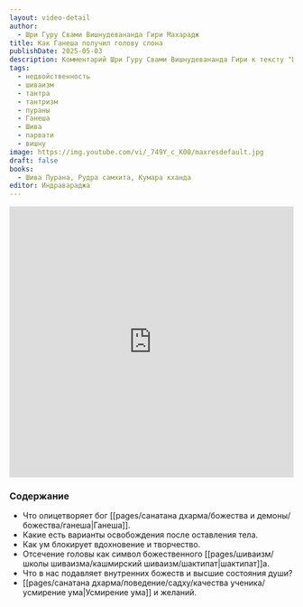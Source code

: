 ```yaml
---
layout: video-detail
author:
  - Шри Гуру Свами Вишнудевананда Гири Махарадж
title: Как Ганеша получил голову слона
publishDate: 2025-05-03
description: Комментарий Шри Гуру Свами Вишнудевананда Гири к тексту "Шива Пурана" (Рудра самхита, Кумара кханда, глава 16-17).
tags:
  - недвойственность
  - шиваизм
  - тантра
  - тантризм
  - пураны
  - Ганеша
  - Шива
  - парвати
  - вишну
image: https://img.youtube.com/vi/_749Y_c_K00/maxresdefault.jpg
draft: false
books:
  - Шива Пурана, Рудра самхита, Кумара кханда
editor: Индравараджа
---
```


<iframe width="100%" height="480px" src="https://www.youtube.com/embed/_749Y_c_K00" title="YouTube video player" frameborder="0" allow="accelerometer; autoplay; clipboard-write; encrypted-media; gyroscope; picture-in-picture; web-share" referrerpolicy="strict-origin-when-cross-origin" allowfullscreen></iframe>

### Содержание

- Что олицетворяет бог [[pages/санатана дхарма/божества и демоны/божества/ганеша|Ганеша]].
- Какие есть варианты освобождения после оставления тела.
- Как ум блокирует вдохновение и творчество.
- Отсечение головы как символ божественного [[pages/шиваизм/школы шиваизма/кашмирский шиваизм/шактипат|шактипат]]а.
- Что в нас подавляет внутренних божеств и высшие состояния души?
- [[pages/санатана дхарма/поведение/садху/качества ученика/усмирение ума|Усмирение ума]] и желаний.
